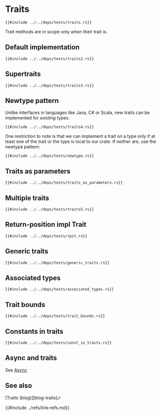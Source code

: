 # Traits

```rust,editable
{{#include ../../deps/tests/traits.rs}}
```

Trait methods are in scope only when their trait is.

## Default implementation

```rust,editable
{{#include ../../deps/tests/traits2.rs}}
```

## Supertraits

```rust,editable
{{#include ../../deps/tests/traits3.rs}}
```

## Newtype pattern

Unlike interfaces in languages like Java, C# or Scala, new traits can be implemented for _existing_ types.

```rust,editable
{{#include ../../deps/tests/traits4.rs}}
```

One restriction to note is that we can implement a trait on a type only if at least one of the trait or the type is local to our crate. If neither are, use the newtype pattern:

```rust,editable
{{#include ../../deps/tests/newtype.rs}}
```

## Traits as parameters

```rust,editable
{{#include ../../deps/tests/traits_as_parameters.rs}}
```

## Multiple traits

```rust,editable
{{#include ../../deps/tests/traits5.rs}}
```

## Return-position impl Trait

```rust,editable
{{#include ../../deps/tests/rpit.rs}}
```

## Generic traits

```rust,editable
{{#include ../../deps/tests/generic_traits.rs}}
```

## Associated types

```rust,editable
{{#include ../../deps/tests/associated_types.rs}}
```

## Trait bounds

```rust,editable
{{#include ../../deps/tests/trait_bounds.rs}}
```

## Constants in traits

```rust,editable
{{#include ../../deps/tests/const_in_traits.rs}}
```

## Async and traits

See [Async](../categories/asynchronous/index.md)

## See also

[Traits (blog)][blog-traits]⮳

{{#include ../refs/link-refs.md}}
